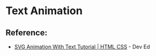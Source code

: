 # Text Animation

## **Reference:**
* [SVG Animation With Text Tutorial | HTML CSS](https://www.youtube.com/watch?v=vJNVramny9k) - Dev Ed